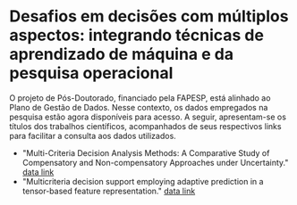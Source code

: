 # Desafios em decisões com múltiplos aspectos: integrando técnicas de aprendizado de máquina e da pesquisa operacional

O projeto de Pós-Doutorado, financiado pela FAPESP, está alinhado ao Plano de Gestão de Dados. Nesse contexto, os dados empregados na pesquisa estão agora disponíveis para acesso. A seguir, apresentam-se os títulos dos trabalhos científicos, acompanhados de seus respectivos links para facilitar a consulta aos dados utilizados.

- "Multi-Criteria Decision Analysis Methods: A Comparative Study of Compensatory and Non-compensatory Approaches under Uncertainty." [data link](https://github.com/BSCCampello/comparativestudymcda)
- "Multicriteria decision support employing adaptive prediction in a tensor-based feature representation." [data link](https://github.com/BSCCampello/tensorpredictionsignals) 
